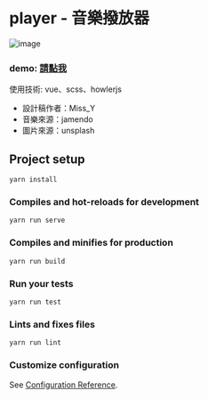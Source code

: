 # player - 音樂撥放器
![image](https://user-images.githubusercontent.com/24662856/157359906-c91feb0f-dd45-4677-bfaf-af1368d2553d.png)


### demo: [請點我](https://changchiao.github.io/music_player/#/ )

使用技術: vue、scss、howlerjs

- 設計稿作者：Miss_Y
- 音樂來源：jamendo
- 圖片來源：unsplash

## Project setup
```
yarn install
```

### Compiles and hot-reloads for development
```
yarn run serve
```

### Compiles and minifies for production
```
yarn run build
```

### Run your tests
```
yarn run test
```

### Lints and fixes files
```
yarn run lint
```

### Customize configuration
See [Configuration Reference](https://cli.vuejs.org/config/).
